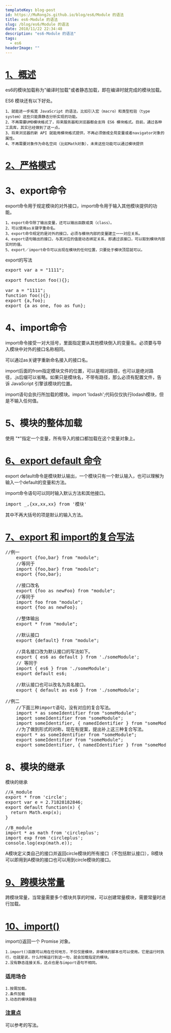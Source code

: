 ```yaml
---
templateKey: blog-post
id: https://MuRongJs.github.io/blog/es6/Module 的语法
title: es6-Module 的语法
slug: /blog/es6/Module 的语法
date: 2018/11/22 22:34:48 
description: "es6-Module 的语法"
tags:
  - es6
headerImage: ""
---
```

# [1、概述](http://es6.ruanyifeng.com/#docs/module#%E6%A6%82%E8%BF%B0) #
es6的模块加载称为"编译时加载"或者静态加载，即在编译时就完成的模块加载。

ES6 模块还有以下好处。

    1、就能进一步拓宽 JavaScript 的语法，比如引入宏（macro）和类型检验（type system）这些只能靠静态分析实现的功能。
    2、不再需要UMD模块格式了，将来服务器和浏览器都会支持 ES6 模块格式。目前，通过各种工具库，其实已经做到了这一点。
    3、将来浏览器的新 API 就能用模块格式提供，不再必须做成全局变量或者navigator对象的属性。
    4、不再需要对象作为命名空间（比如Math对象），未来这些功能可以通过模块提供
# [2、严格模式](http://es6.ruanyifeng.com/#docs/module#%E4%B8%A5%E6%A0%BC%E6%A8%A1%E5%BC%8F) #
# 3、export命令 #
export命令用于规定模块的对外接口，import命令用于输入其他模块提供的功能。

    1、export命令除了输出变量，还可以输出函数或类（class）。
    2、可以使用as关键字重命名。
    3、export命令规定的是对外的接口，必须与模块内部的变量建立一一对应关系。
    4、export语句输出的接口，与其对应的值是动态绑定关系，即通过该接口，可以取到模块内部实时的值。
    5、export／import命令可以出现在模块的任何位置，只要处于模块顶层就可以。
export的写法
<pre>
export var a = "1111";

export function foo(){};

var a = "1111";
function foo(){};
export {a,foo};
export {a as one, foo as fun};
</pre>
# 4、import命令 #
import命令接受一对大括号，里面指定要从其他模块倒入的变量名。必须要与导入模块中对外的接口名称相同。

可以通过as关键字重新命名接入的接口名。

import后面的from指定模块文件的位置，可以是相对路径，也可以是绝对路径，.js后缀可以省略。如果只是模块名，不带有路径，那么必须有配置文件，告诉 JavaScript 引擎该模块的位置。

import语句会执行所加载的模块。import 'lodash';代码仅仅执行lodash模块，但是不输入任何值。
# 5、模块的整体加载 #
使用 "*"指定一个变量，所有导入的接口都加载在这个变量对象上。
# [6、export default 命令](http://es6.ruanyifeng.com/#docs/module#export-default-%E5%91%BD%E4%BB%A4) # 
export default命令是模块默认输出，一个模块只有一个默认输入，也可以理解为输入一个default的变量和方法。

import命令语句可以同时输入默认方法和其他接口。
<pre>
import _,{xx,xx,xx} from '模块'
</pre>
其中不再大括号的项是默认的输入方法。
# [7、export 和 import的复合写法](http://es6.ruanyifeng.com/#docs/module#export-%E4%B8%8E-import-%E7%9A%84%E5%A4%8D%E5%90%88%E5%86%99%E6%B3%95) #
<pre>
//例一
    export {foo,bar} from "module";
    //等同于
    import {foo,bar} from "module";
    export {foo,bar};
    
    //接口改名
    export {foo as newFoo} from "module";
    //等同于
    import foo from "module";
    export {foo as newFoo};
    
    //整体输出
    export * from "module";
    
    //默认接口
    export {default} from "module";
    
    //具名接口改为默认接口的写法如下。
    export { es6 as default } from './someModule';
    // 等同于
    import { es6 } from './someModule';
    export default es6;

    //默认接口也可以改名为具名接口。
    export { default as es6 } from './someModule';
    
//例二
    //下面三种import语句，没有对应的复合写法。
    import * as someIdentifier from "someModule";
    import someIdentifier from "someModule";
    import someIdentifier, { namedIdentifier } from "someModule";
    //为了做到形式的对称，现在有提案，提出补上这三种复合写法。
    export * as someIdentifier from "someModule";
    export someIdentifier from "someModule";
    export someIdentifier, { namedIdentifier } from "someModule";
</pre>
# 8、模块的继承 #
模块的继承
<pre>
//A_module
export * from 'circle';
export var e = 2.71828182846;
export default function(x) {
  return Math.exp(x);
}

//B_module
import * as math from 'circleplus';
import exp from 'circleplus';
console.log(exp(math.e));
</pre>
A模块定义类自己的接口并返回circle模块的所有接口（不包括默认接口），B模块可以即用到A模块的接口也可以用到circle模块的接口。
# [9、跨模块常量](http://es6.ruanyifeng.com/#docs/module#%E8%B7%A8%E6%A8%A1%E5%9D%97%E5%B8%B8%E9%87%8F) #
跨模块常量，当常量需要多个模块共享的时候，可以创建常量模块，需要常量时进行加载。
# [10、import()](http://es6.ruanyifeng.com/#docs/module#import) #
import()返回一个 Promise 对象。

    1.import()函数可以用在任何地方，不仅仅是模块，非模块的脚本也可以使用。它是运行时执行，也就是说，什么时候运行到这一句，就会加载指定的模块。
    2.没有静态连接关系，这点也是与import语句不相同。
    
### 适用场合 ###
    1.按需加载。
    2.条件加载
    3.动态的模块路径
### [注意点](http://es6.ruanyifeng.com/#docs/module#%E6%B3%A8%E6%84%8F%E7%82%B9) ###
可以参考的写法。

    

